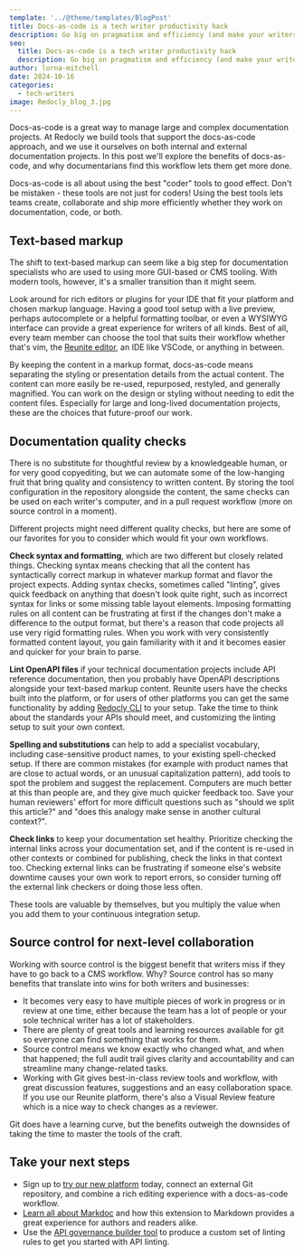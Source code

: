 ```yaml
---
template: '../@theme/templates/BlogPost'
title: Docs-as-code is a tech writer productivity hack
description: Go big on pragmatism and efficiency (and make your writers happy) by using docs-as-code workflows in your documentation projects.
seo:
  title: Docs-as-code is a tech writer productivity hack
  description: Go big on pragmatism and efficiency (and make your writers happy) by using docs-as-code workflows in your documentation projects.
author: lorna-mitchell
date: 2024-10-16
categories:
  - tech-writers
image: Redocly_blog_3.jpg
---
```


Docs-as-code is a great way to manage large and complex documentation projects.
At Redocly we build tools that support the docs-as-code approach, and we use it ourselves on both internal and external documentation projects.
In this post we'll explore the benefits of docs-as-code, and why documentarians find this workflow lets them get more done.

Docs-as-code is all about using the best "coder" tools to good effect.
Don't be mistaken - these tools are not just for coders!
Using the best tools lets teams create, collaborate and ship more efficiently whether they work on documentation, code, or both.

## Text-based markup

The shift to text-based markup can seem like a big step for documentation specialists who are used to using more GUI-based or CMS tooling.
With modern tools, however, it's a smaller transition than it might seem.

Look around for rich editors or plugins for your IDE that fit your platform and chosen markup language.
Having a good tool setup with a live preview, perhaps autocomplete or a helpful formatting toolbar, or even a WYSIWYG interface can provide a great experience for writers of all kinds.
Best of all, every team member can choose the tool that suits their workflow whether that's vim, the [Reunite editor](../docs/realm/author/how-to/use-editor.md), an IDE like VSCode, or anything in between.

By keeping the content in a markup format, docs-as-code means separating the styling or presentation details from the actual content.
The content can more easily be re-used, repurposed, restyled, and generally magnified.  You can work on the design or styling without needing to edit the content files.
Especially for large and long-lived documentation projects, these are the choices that future-proof our work.

## Documentation quality checks

There is no substitute for thoughtful review by a knowledgeable human, or for very good copyediting, but we can automate some of the low-hanging fruit that bring quality and consistency to written content.
By storing the tool configuration in the repository alongside the content, the same checks can be used on each writer's computer, and in a pull request workflow (more on source control in a moment).

Different projects might need different quality checks, but here are some of our favorites for you to consider which would fit your own workflows.

**Check syntax and formatting**, which are two different but closely related things.
Checking syntax means checking that all the content has syntactically correct markup in whatever markup format and flavor the project expects.
Adding syntax checks, sometimes called "linting", gives quick feedback on anything that doesn't look quite right, such as incorrect syntax for links or some missing table layout elements.
Imposing formatting rules on all content can be frustrating at first if the changes don't make a difference to the output format, but there's a reason that code projects all use very rigid formatting rules.
When you work with very consistently formatted content layout, you gain familiarity with it and it becomes easier and quicker for your brain to parse.

**Lint OpenAPI files** if your technical documentation projects include API reference documentation, then you probably have OpenAPI descriptions alongside your text-based markup content.
Reunite users have the checks built into the platform, or for users of other platforms you can get the same functionality by adding [Redocly CLI](../docs/cli) to your setup.
Take the time to think about the standards your APIs should meet, and customizing the linting setup to suit your own context.

**Spelling and substitutions** can help to add a specialist vocabulary, including case-sensitive product names, to your existing spell-checked setup.
If there are common mistakes (for example with product names that are close to actual words, or an unusual capitalization pattern), add tools to spot the problem and suggest the replacement.
Computers are much better at this than people are, and they give much quicker feedback too.
Save your human reviewers' effort for more difficult questions such as "should we split this article?" and "does this analogy make sense in another cultural context?".

**Check links** to keep your documentation set healthy.
Prioritize checking the internal links across your documentation set, and if the content is re-used in other contexts or combined for publishing, check the links in that context too.
Checking external links can be frustrating if someone else's website downtime causes your own work to report errors, so consider turning off the external link checkers or doing those less often.

These tools are valuable by themselves, but you multiply the value when you add them to your continuous integration setup.

## Source control for next-level collaboration

Working with source control is the biggest benefit that writers miss if they have to go back to a CMS workflow.
Why?
Source control has so many benefits that translate into wins for both writers and businesses:

- It becomes very easy to have multiple pieces of work in progress or in review at one time, either because the team has a lot of people or your sole technical writer has a lot of stakeholders.
- There are plenty of great tools and learning resources available for git so everyone can find something that works for them.
- Source control means we know exactly who changed what, and when that happened; the full audit trail gives clarity and accountability and can streamline many change-related tasks.
- Working with Git gives best-in-class review tools and workflow, with great discussion features, suggestions and an easy collaboration space. If you use our Reunite platform, there's also a Visual Review feature which is a nice way to check changes as a reviewer.

Git does have a learning curve, but the benefits outweigh the downsides of taking the time to master the tools of the craft.

## Take your next steps

- Sign up to [try our new platform](https://auth.cloud.redocly.com/registration) today, connect an external Git repository, and combine a rich editing experience with a docs-as-code workflow.
- [Learn all about Markdoc](/learn/markdoc/index.md) and how this extension to Markdown provides a great experience for authors and readers alike.
- Use the [API governance builder tool](/api-governance/) to produce a custom set of linting rules to get you started with API linting.

